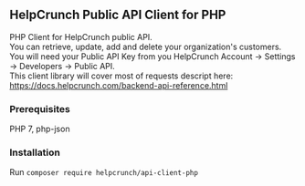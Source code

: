 ## HelpCrunch Public API Client for PHP

PHP Client for HelpCrunch public API.   
You can retrieve, update, add and delete your organization's customers.  
You will need your Public API Key from you HelpCrunch Account -> Settings -> Developers -> Public API.  
This client library will cover most of requests descript here: https://docs.helpcrunch.com/backend-api-reference.html 

### Prerequisites
PHP 7, php-json

### Installation
Run `composer require helpcrunch/api-client-php`
